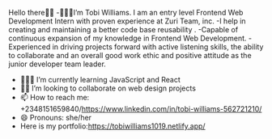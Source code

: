 Hello there✋🏾
 -👩🏾‍🦱I’m Tobi Williams. I am an entry level Frontend Web Development Intern with proven experience at Zuri Team, inc. 
 -I help in creating and maintaining a better code base reusability . 
 -Capable of continuous expansion of my knowledge in Frontend Web Development. 
 -Experienced in driving projects forward with active listening skills, the ability to collaborate and an overall good work ethic and positive attitude as the junior    developer team leader.
- 👩🏾‍💻 I’m currently learning JavaScript and React
- 👯‍♀️ I’m looking to collaborate on web design projects 
- 📫 How to reach me: +2348151659840/https://www.linkedin.com/in/tobi-williams-562721210/
- 😄 Pronouns: she/her
- Here is my portfolio:https://tobiwilliams1019.netlify.app/
